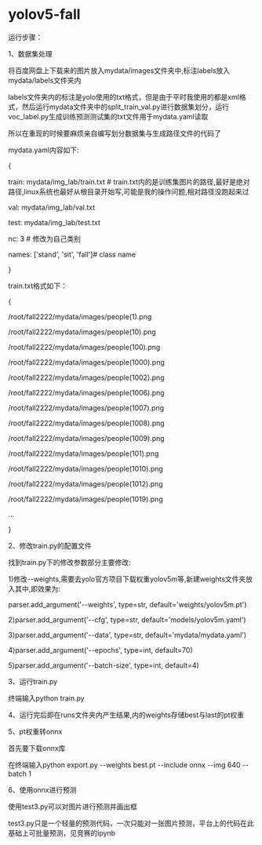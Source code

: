 # yolov5-fall

运行步骤：

1、数据集处理

  将百度网盘上下载来的图片放入mydata/images文件夹中,标注labels放入mydata/labels文件夹内
  
  labels文件夹内的标注是yolo使用的txt格式，但是由于平时我使用的都是xml格式，然后运行mydata文件夹中的split_train_val.py进行数据集划分，运行voc_label.py生成训练预测测试集的txt文件用于mydata.yaml读取
  
  所以在重现的时候要麻烦亲自编写划分数据集与生成路径文件的代码了
  
  mydata.yaml内容如下:
  
  {
  
  train: mydata/img_lab/train.txt # train.txt内的是训练集图片的路径,最好是绝对路径,linux系统也最好从根目录开始写,可能是我的操作问题,相对路径没跑起来过
  
  val: mydata/img_lab/val.txt
  
  test: mydata/img_lab/test.txt
  
  nc: 3  # 修改为自己类别
  
  names: ['stand', 'sit', 'fall']# class name
  
  }
  
  train.txt格式如下：
  
  {
  
  /root/fall2222/mydata/images/people(1).png
  
  /root/fall2222/mydata/images/people(10).png
  
  /root/fall2222/mydata/images/people(100).png
  
  /root/fall2222/mydata/images/people(1000).png
  
  /root/fall2222/mydata/images/people(1002).png
  
  /root/fall2222/mydata/images/people(1006).png
  
  /root/fall2222/mydata/images/people(1007).png
  
  /root/fall2222/mydata/images/people(1008).png
  
  /root/fall2222/mydata/images/people(1009).png
  
  /root/fall2222/mydata/images/people(101).png
  
  /root/fall2222/mydata/images/people(1010).png
  
  /root/fall2222/mydata/images/people(1012).png
  
  /root/fall2222/mydata/images/people(1019).png
  
  ...
  
  }
  
2、修改train.py的配置文件

  找到train.py下的修改参数部分主要修改:
  
  1)修改--weights,需要去yolo官方项目下载权重yolov5m等,新建weights文件夹放入其中,即效果为:
  
  parser.add_argument('--weights', type=str, default='weights/yolov5m.pt')
  
  2)parser.add_argument('--cfg', type=str, default='models/yolov5m.yaml')
  
  3)parser.add_argument('--data', type=str, default='mydata/mydata.yaml')
  
  4)parser.add_argument('--epochs', type=int, default=70)
  
  5)parser.add_argument('--batch-size', type=int, default=4)
  
 3、运行train.py
 
  终端输入python train.py
  
 4、运行完后即在runs文件夹内产生结果,内的weights存储best与last的pt权重
 
 5、pt权重转onnx
 
  首先要下载onnx库
  
  在终端输入python export.py --weights best.pt --include onnx --img 640 --batch 1
  
 6、使用onnx进行预测
 
  使用test3.py可以对图片进行预测并画出框
  
  test3.py只是一个轻量的预测代码，一次只能对一张图片预测，平台上的代码在此基础上可批量预测，见竞赛的ipynb
  
  
  
  
  
  
  
  
